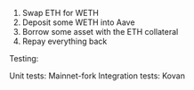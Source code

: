 1. Swap ETH for WETH
2. Deposit some WETH into Aave
3. Borrow some asset with the ETH collateral
4. Repay everything back

Testing:

Unit tests: Mainnet-fork
Integration tests: Kovan
